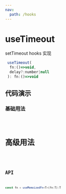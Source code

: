 ```yaml
---
nav:
  path: /hooks
---
```


# useTimeout

setTimeout hooks 实现

```js
 useTimeout(
  fn:()=>void,
  delay?:number|null
 ): fn:()=>void
```

## 代码演示

### 基础用法

<code src="./demo/demo1.tsx" />

# 高级用法

<code src="./demo/demo2.tsx" />

## API

```typescript
const fn = useMemoizedFn<T>(fn:T):T
```
